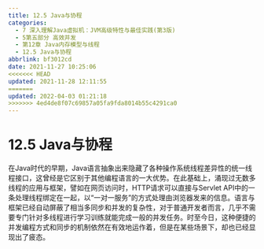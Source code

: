 ```yaml
---
title: 12.5 Java与协程
categories: 
  - 7 深入理解Java虛拟机：JVM高级特性与最佳实践(第3版)
  - 5第五部分 高效并发
  - 第12章 Java内存模型与线程
  - 12.5 Java与协程
abbrlink: bf3012cd
date: 2021-11-27 10:25:06
<<<<<<< HEAD
updated: 2021-11-28 12:11:55
=======
updated: 2022-04-03 01:21:18
>>>>>>> 4ed4de8f07c69857a05fa9fda8014b55c4291ca0
---
```

# 12.5 Java与协程
在Java时代的早期，Java语言抽象出来隐藏了各种操作系统线程差异性的统一线程接口，这曾经是它区别于其他编程语言的一大优势。在此基础上，涌现过无数多线程的应用与框架，譬如在网页访问时，HTTP请求可以直接与Servlet API中的一条处理线程绑定在一起，以“一对一服务”的方式处理由浏览器发来的信息。语言与框架已经自动屏蔽了相当多同步和并发的复杂性，对于普通开发者而言，几乎不需要专门针对多线程进行学习训练就能完成一般的并发任务。时至今日，这种便捷的并发编程方式和同步的机制依然在有效地运作着，但是在某些场景下，却也已经显现出了疲态。

